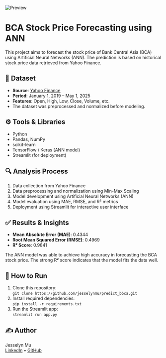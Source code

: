 ![Preview](https://drive.google.com/file/d/1RP94NAdvY81Wf8IWBEU43jESrIaIrXVn/view?usp=sharing)
# BCA Stock Price Forecasting using ANN

This project aims to forecast the stock price of Bank Central Asia (BCA) using Artificial Neural Networks (ANN). The prediction is based on historical stock price data retrieved from Yahoo Finance.

## 📂 Dataset

- **Source**: [Yahoo Finance](https://finance.yahoo.com/)
- **Period**: January 1, 2019 – May 1, 2025
- **Features**: Open, High, Low, Close, Volume, etc.
- The dataset was preprocessed and normalized before modeling.

## ⚙️ Tools & Libraries

- Python
- Pandas, NumPy
- scikit-learn
- TensorFlow / Keras (ANN model)
- Streamlit (for deployment)

## 🔍 Analysis Process

1. Data collection from Yahoo Finance
2. Data preprocessing and normalization using Min-Max Scaling
3. Model development using Artificial Neural Networks (ANN)
4. Model evaluation using MAE, RMSE, and R² metrics
5. Deployment using Streamlit for interactive user interface

## ✅ Results & Insights

- **Mean Absolute Error (MAE)**: 0.4344  
- **Root Mean Squared Error (RMSE)**: 0.4969  
- **R² Score**: 0.9841

The ANN model was able to achieve high accuracy in forecasting the BCA stock price. The strong R² score indicates that the model fits the data well.

## 📌 How to Run

1. Clone this repository:  
   `git clone https://github.com/jesselynmu/predict_bbca.git`
2. Install required dependencies:  
   `pip install -r requirements.txt`
3. Run the Streamlit app:  
   `streamlit run app.py`

## ✍️ Author

Jesselyn Mu  
[LinkedIn](https://www.linkedin.com/in/jesselyn-mu/) • [GitHub](https://github.com/jesselynmu)

